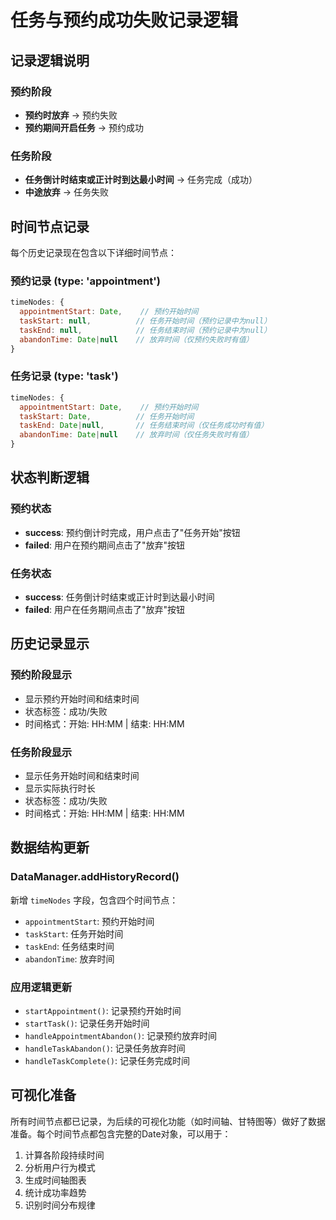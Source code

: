 # 任务与预约成功失败记录逻辑

## 记录逻辑说明

### 预约阶段
- **预约时放弃** → 预约失败
- **预约期间开启任务** → 预约成功

### 任务阶段
- **任务倒计时结束或正计时到达最小时间** → 任务完成（成功）
- **中途放弃** → 任务失败

## 时间节点记录

每个历史记录现在包含以下详细时间节点：

### 预约记录 (type: 'appointment')
```javascript
timeNodes: {
  appointmentStart: Date,    // 预约开始时间
  taskStart: null,          // 任务开始时间（预约记录中为null）
  taskEnd: null,            // 任务结束时间（预约记录中为null）
  abandonTime: Date|null    // 放弃时间（仅预约失败时有值）
}
```

### 任务记录 (type: 'task')
```javascript
timeNodes: {
  appointmentStart: Date,    // 预约开始时间
  taskStart: Date,          // 任务开始时间
  taskEnd: Date|null,       // 任务结束时间（仅任务成功时有值）
  abandonTime: Date|null    // 放弃时间（仅任务失败时有值）
}
```

## 状态判断逻辑

### 预约状态
- **success**: 预约倒计时完成，用户点击了"任务开始"按钮
- **failed**: 用户在预约期间点击了"放弃"按钮

### 任务状态
- **success**: 任务倒计时结束或正计时到达最小时间
- **failed**: 用户在任务期间点击了"放弃"按钮

## 历史记录显示

### 预约阶段显示
- 显示预约开始时间和结束时间
- 状态标签：成功/失败
- 时间格式：开始: HH:MM | 结束: HH:MM

### 任务阶段显示
- 显示任务开始时间和结束时间
- 显示实际执行时长
- 状态标签：成功/失败
- 时间格式：开始: HH:MM | 结束: HH:MM

## 数据结构更新

### DataManager.addHistoryRecord()
新增 `timeNodes` 字段，包含四个时间节点：
- `appointmentStart`: 预约开始时间
- `taskStart`: 任务开始时间
- `taskEnd`: 任务结束时间
- `abandonTime`: 放弃时间

### 应用逻辑更新
- `startAppointment()`: 记录预约开始时间
- `startTask()`: 记录任务开始时间
- `handleAppointmentAbandon()`: 记录预约放弃时间
- `handleTaskAbandon()`: 记录任务放弃时间
- `handleTaskComplete()`: 记录任务完成时间

## 可视化准备

所有时间节点都已记录，为后续的可视化功能（如时间轴、甘特图等）做好了数据准备。每个时间节点都包含完整的Date对象，可以用于：

1. 计算各阶段持续时间
2. 分析用户行为模式
3. 生成时间轴图表
4. 统计成功率趋势
5. 识别时间分布规律
